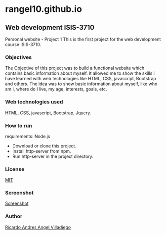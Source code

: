 # rangel10.github.io

## Web development ISIS-3710
Personal website - Project 1
This is the first project for the web development course ISIS-3710.

### Objectives
The Objective of this project was to build a functional website which contains basic information about myself. It allowed me to show the skills i have learned with web technologies like HTML, CSS, javascript, Bootstrap and others. The idea was to show  basic information about myself, like who am I, where do I live, my age, interests, goals, etc.

### Web technologies used
HTML, CSS, javascript, Bootstrap, Jquery. 

### How to run
requirements: Node.js
* Download or clone this project.
* Install http-server from npm.
* Run http-server in the project directory.

### License
[MIT](https://github.com/rangel10/rangel10.github.io/blob/master/LICENSE)

### Screenshot
[Screenshot](screen.png)

### Author
[Ricardo Andres Angel Villadiego](https://github.com/rangel)
